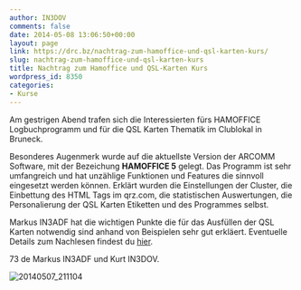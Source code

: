 ```yaml
---
author: IN3DOV
comments: false
date: 2014-05-08 13:06:50+00:00
layout: page
link: https://drc.bz/nachtrag-zum-hamoffice-und-qsl-karten-kurs/
slug: nachtrag-zum-hamoffice-und-qsl-karten-kurs
title: Nachtrag zum Hamoffice und QSL-Karten Kurs
wordpress_id: 8350
categories:
- Kurse
---
```


Am gestrigen Abend trafen sich die Interessierten fürs HAMOFFICE Logbuchprogramm und für die QSL Karten Thematik im Clublokal in Bruneck.




Besonderes Augenmerk wurde auf die aktuellste Version der ARCOMM Software, mit der Bezeichung **HAMOFFICE 5** gelegt. Das Programm ist sehr umfangreich und hat unzählige Funktionen und Features die sinnvoll eingesetzt werden können. Erklärt wurden die Einstellungen der Cluster, die Einbettung des HTML Tags im qrz.com, die statistischen Auswertungen, die Personalierung der QSL Karten Etiketten und des Programmes selbst.




Markus IN3ADF hat die wichtigen Punkte die für das Ausfüllen der QSL Karten notwendig sind anhand von Beispielen sehr gut erkläert. Eventuelle Details zum Nachlesen findest du [hier](https://drc.bz/qsl/).




73 de Markus IN3ADF und Kurt IN3DOV.


![20140507_211104](https://drc.bz/wp-content/uploads/2014/05/20140507_211104-1024x576.jpg)
